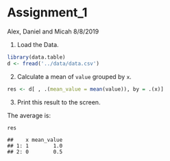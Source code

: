 Assignment\_1
================
Alex, Daniel and Micah
8/8/2019

1.  Load the Data.

<!-- end list -->

``` r
library(data.table)
d <- fread('../data/data.csv')
```

2.  Calculate a mean of `value` grouped by `x`.

<!-- end list -->

``` r
res <- d[ , .(mean_value = mean(value)), by = .(x)]
```

3.  Print this result to the screen.

The average is:

``` r
res
```

    ##    x mean_value
    ## 1: 1        1.0
    ## 2: 0        0.5
